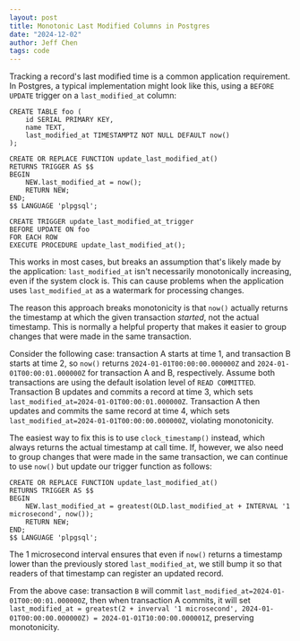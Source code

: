 ```yaml
---
layout: post
title: Monotonic Last Modified Columns in Postgres
date: "2024-12-02"
author: Jeff Chen
tags: code
---
```


Tracking a record's last modified time is a common application requirement. In Postgres, a typical implementation
might look like this, using a `BEFORE UPDATE` trigger on a `last_modified_at` column:

```postgresql
CREATE TABLE foo (
    id SERIAL PRIMARY KEY,
    name TEXT,
    last_modified_at TIMESTAMPTZ NOT NULL DEFAULT now()
);

CREATE OR REPLACE FUNCTION update_last_modified_at()
RETURNS TRIGGER AS $$
BEGIN
    NEW.last_modified_at = now();
    RETURN NEW;
END;
$$ LANGUAGE 'plpgsql';

CREATE TRIGGER update_last_modified_at_trigger
BEFORE UPDATE ON foo
FOR EACH ROW
EXECUTE PROCEDURE update_last_modified_at();
```

This works in most cases, but breaks an assumption that's likely made by the application: `last_modified_at` isn't
necessarily monotonically increasing, even if the system clock is. This can cause problems when the application uses
`last_modified_at` as a watermark for processing changes.

<!-- excerpt -->

The reason this approach breaks monotonicity is that `now()` actually returns the timestamp at which the given
transaction _started_, not the actual timestamp. This is normally a helpful property that makes it easier to group
changes that were made in the same transaction.

Consider the following case: transaction A starts at time 1, and transaction B starts at time 2, so `now()` returns
`2024-01-01T00:00:00.000000Z` and `2024-01-01T00:00:01.000000Z` for transaction A and B, respectively.
Assume both transactions are using the default isolation level of `READ COMMITTED`. Transaction B updates and commits
a record at time 3, which sets `last_modified_at=2024-01-01T00:00:01.000000Z`. Transaction A then updates and commits
the same record at time 4, which sets `last_modified_at=2024-01-01T00:00:00.000000Z`, violating monotonicity.

The easiest way to fix this is to use `clock_timestamp()` instead, which always returns the actual timestamp at
call time. If, however, we also need to group changes that were made in the same transaction, we can continue
to use `now()` but update our trigger function as follows:

```postgresql
CREATE OR REPLACE FUNCTION update_last_modified_at()
RETURNS TRIGGER AS $$
BEGIN
    NEW.last_modified_at = greatest(OLD.last_modified_at + INTERVAL '1 microsecond', now());
    RETURN NEW;
END;
$$ LANGUAGE 'plpgsql';
```

The 1 microsecond interval ensures that even if `now()` returns a timestamp lower than the previously stored `last_modified_at`,
we still bump it so that readers of that timestamp can register an updated record.

From the above case: transaction `B` will commit `last_modified_at=2024-01-01T00:00:01.000000Z`, then when transaction A
commits, it will set `last_modified_at = greatest(2 + inverval '1 microsecond', 2024-01-01T00:00:00.000000Z) = 2024-01-01T10:00:00.000001Z`,
preserving monotonicity.
